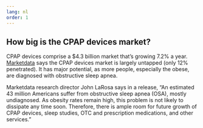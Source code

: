 ```yaml
---
lang: nl
order: 1
---
```


How big is the CPAP devices market?
-------------

CPAP devices comprise a $4.3 billion market that’s growing 7.2% a year. <a target="blank_" href="http://www.sleepreviewmag.com/2018/05/cpap-devices-market-12-penetrated-says-market-research-publisher/">Marketdata</a> says the CPAP devices market is largely untapped (only 12% penetrated). It has major potential, as more people, especially the obese, are diagnosed with obstructive sleep apnea.

Marketdata research director John LaRosa says in a release, “An estimated 43 million Americans suffer from obstructive sleep apnea (OSA), mostly undiagnosed. As obesity rates remain high, this problem is not likely to dissipate any time soon. Therefore, there is ample room for future growth of CPAP devices, sleep studies, OTC and prescription medications, and other services.”
